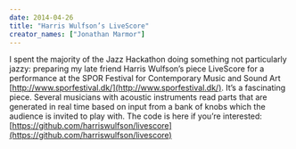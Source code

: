 ```yaml
---
date: 2014-04-26
title: "Harris Wulfson’s LiveScore"
creator_names: ["Jonathan Marmor"]
---
```


I spent the majority of the Jazz Hackathon doing something not particularly jazzy: preparing my late friend Harris Wulfson’s piece LiveScore for a performance at the SPOR Festival for Contemporary Music and Sound Art [http://www.sporfestival.dk/](http://www.sporfestival.dk/). It’s a fascinating piece. Several musicians with acoustic instruments read parts that are generated in real time based on input from a bank of knobs which the audience is invited to play with. The code is here if you’re interested: [https://github.com/harriswulfson/livescore](https://github.com/harriswulfson/livescore)
